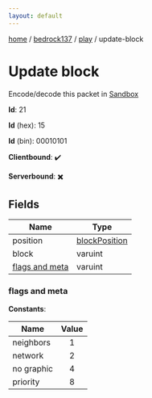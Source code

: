 ```yaml
---
layout: default
---
```


[home](/)  /  [bedrock137](/protocol/bedrock137)  /  [play](/protocol/bedrock137/play)  /  update-block

# Update block

Encode/decode this packet in [Sandbox](../../../sandbox/bedrock137#Play.UpdateBlock)

**Id**: 21

**Id** (hex): 15

**Id** (bin): 00010101

**Clientbound**: ✔️

**Serverbound**: ✖️

## Fields

Name | Type
---|---
position | [blockPosition](/protocol/bedrock137/types/block-position)
block | varuint
[flags and meta](#flags-and-meta) | varuint

### flags and meta

**Constants**:

Name | Value
---|:---:
neighbors | 1
network | 2
no graphic | 4
priority | 8
